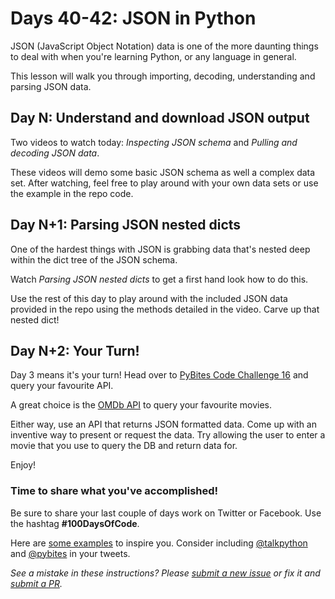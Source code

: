 # Days 40-42: JSON in Python

JSON (JavaScript Object Notation) data is one of the more daunting things to deal with when you're learning Python, or any language in general.

This lesson will walk you through importing, decoding, understanding and parsing JSON data.

## Day N: Understand and download JSON output

Two videos to watch today: *Inspecting JSON schema* and *Pulling and decoding JSON data*.

These videos will demo some basic JSON schema as well a complex data set. After watching, feel free to play around with your own data sets or use the example in the repo code.

## Day N+1: Parsing JSON nested dicts

One of the hardest things with JSON is grabbing data that's nested deep within the dict tree of the JSON schema.

Watch *Parsing JSON nested dicts* to get a first hand look how to do this.

Use the rest of this day to play around with the included JSON data provided in the repo using the methods detailed in the video. Carve up that nested dict!

## Day N+2: Your Turn!

Day 3 means it's your turn! Head over to [PyBites Code Challenge 16](https://codechalleng.es/challenges/16/) and query your favourite API.

A great choice is the [OMDb API](http://www.omdbapi.com/) to query your favourite movies.

Either way, use an API that returns JSON formatted data. Come up with an inventive way to present or request the data. Try allowing the user to enter a movie that you use to query the DB and return data for.

Enjoy!


### Time to share what you've accomplished!

Be sure to share your last couple of days work on Twitter or Facebook. Use the hashtag **#100DaysOfCode**.

Here are [some examples](https://twitter.com/search?q=%23100DaysOfCode) to inspire you. Consider including [@talkpython](https://twitter.com/talkpython) and [@pybites](https://twitter.com/pybites) in your tweets.

*See a mistake in these instructions? Please [submit a new issue](https://github.com/talkpython/100daysofcode-with-python-course/issues) or fix it and [submit a PR](https://github.com/talkpython/100daysofcode-with-python-course/pulls).*
